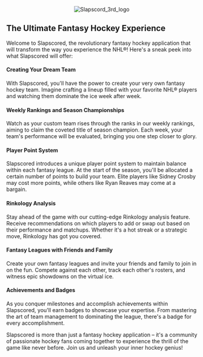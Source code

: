 <p align="center">
    <img src="https://github.com/guduudow/Slapscored/assets/127554226/3c7126fb-e0e1-44b2-ac77-a61082ae042d" alt="Slapscord_3rd_logo">
</p>

## The Ultimate Fantasy Hockey Experience

Welcome to Slapscored, the revolutionary fantasy hockey application that will transform the way you experience the NHL®! Here's a sneak peek into what Slapscored will offer:

#### Creating Your Dream Team
With Slapscored, you'll have the power to create your very own fantasy hockey team. Imagine crafting a lineup filled with your favorite NHL® players and watching them dominate the ice week after week.

#### Weekly Rankings and Season Championships
Watch as your custom team rises through the ranks in our weekly rankings, aiming to claim the coveted title of season champion. Each week, your team's performance will be evaluated, bringing you one step closer to glory.

#### Player Point System
Slapscored introduces a unique player point system to maintain balance within each fantasy league. At the start of the season, you'll be allocated a certain number of points to build your team. Elite players like Sidney Crosby may cost more points, while others like Ryan Reaves may come at a bargain.

#### Rinkology Analysis
Stay ahead of the game with our cutting-edge Rinkology analysis feature. Receive recommendations on which players to add or swap out based on their performance and matchups. Whether it's a hot streak or a strategic move, Rinkology has got you covered.

#### Fantasy Leagues with Friends and Family
Create your own fantasy leagues and invite your friends and family to join in on the fun. Compete against each other, track each other's rosters, and witness epic showdowns on the virtual ice.

#### Achievements and Badges
As you conquer milestones and accomplish achievements within Slapscored, you'll earn badges to showcase your expertise. From mastering the art of team management to dominating the league, there's a badge for every accomplishment.

Slapscored is more than just a fantasy hockey application – it's a community of passionate hockey fans coming together to experience the thrill of the game like never before. Join us and unleash your inner hockey genius!

